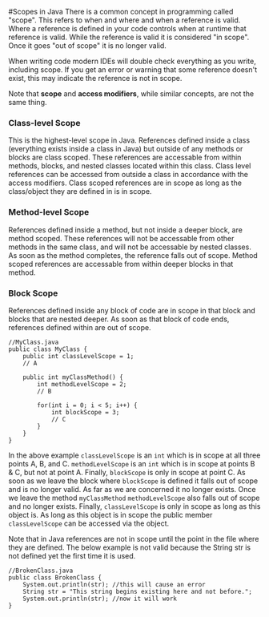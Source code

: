 #Scopes in Java
There is a common concept in programming called "scope". This refers to when and where and when a reference is valid. Where a reference is defined in your code controls when at runtime that reference is valid. While the reference is valid it is considered "in scope". Once it goes "out of scope" it is no longer valid. 

When writing code modern IDEs will double check everything as you write, including scope. If you get an error or warning that some reference doesn't exist, this may indicate the reference is not in scope.

Note that **scope** and **access modifiers**, while similar concepts, are not the same thing. 

### Class-level Scope
This is the highest-level scope in Java. References defined inside a class (everything exists inside a class in Java) but outside of any methods or blocks are class scoped. These references are accessable from within methods, blocks, and nested classes located within this class. Class level references can be accessed from outside a class in accordance with the access modifiers. Class scoped references are in scope as long as the class/object they are defined in is in scope. 

### Method-level Scope
References defined inside a method, but not inside a deeper block, are method scoped. These references will not be accessable from other methods in the same class, and will not be accessable by nested classes. As soon as the method completes, the reference falls out of scope. Method scoped references are accessable from within deeper blocks in that method.

### Block Scope
References defined inside any block of code are in scope in that block and blocks that are nested deeper. As soon as that block of code ends, references defined within are out of scope.

```
//MyClass.java
public class MyClass {
    public int classLevelScope = 1;
    // A
    
    public int myClassMethod() {
        int methodLevelScope = 2;
        // B
        
        for(int i = 0; i < 5; i++) {
            int blockScope = 3;
            // C
        }
    }
}
```
In the above example `classLevelScope` is an `int` which is in scope at all three points A, B, and C. `methodLevelScope` is an `int` which is in scope at points B & C, but not at point A. Finally, `blockScope` is only in scope at point C. As soon as we leave the block where `blockScope` is defined it falls out of scope and is no longer valid. As far as we are concerned it no longer exists. Once we leave the method `myClassMethod` `methodLevelScope` also falls out of scope and no longer exists. Finally, `classLevelScope` is only in scope as long as this object is. As long as this object is in scope the public member `classLevelScope` can be accessed via the object.

Note that in Java references are not in scope until the point in the file where they are defined. The below example is not valid because the String str is not defined yet the first time it is used.
```
//BrokenClass.java
public class BrokenClass {
    System.out.println(str); //this will cause an error
    String str = "This string begins existing here and not before.";
    System.out.println(str); //now it will work
}
```
